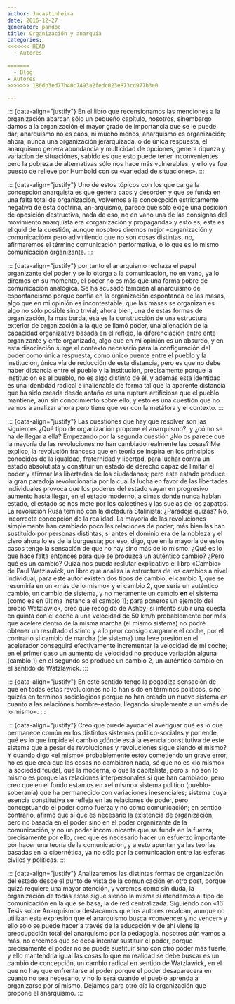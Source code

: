 ```yaml
---
author: Jmcastinheira
date: 2016-12-27
generator: pandoc
title: Organización y anarquía
categories:
<<<<<<< HEAD
  - Autores

=======
  - Blog
- Autores
>>>>>>> 186db3ed77b40c7493a2fedc023e873cd977b3e0

---
```




::: {data-align="justify"}
En el libro que recensionamos las menciones a la organización abarcan
sólo un pequeño capítulo, nosotros, sinembargo damos a la organización
el mayor grado de importancia que se le puede dar; anarquismo no es
caos, ni mucho menos; anarquismo es organización; ahora, nunca una
organización jerarquizada, o de única respuesta, el anarquismo genera
abundancia y multicidad de opciones, genera riqueza y variacíon de
situaciónes, sabido es que esto puede tener inconvenientes pero la
pobreza de alternativas sólo nos hace más vulnerables, y ello ya fue
puesto de relieve por Humbold con su «variedad de situaciones».
:::

::: {data-align="justify"}
Uno de estos tópicos con los que carga la concepción anarquista es que
genera caos y desorden y que se funda en una falta total de
organización, volvemos a la concecpción estrictamente negativa de esta
doctrina, an-arquismo, parece que sólo exige una posición de oposición
destructiva, nada de eso, no en vano una de las consignas del movimiento
anarquista era «organización y propaganda» y esto es, este es el quid de
la cuestión, aunque nosotros diremos mejor «organización y comunicación»
pero adivirtiendo que no son cosas distintas, no, afirmaremos el término
comunicación performativa, o lo que es lo mismo comunicación
organizante.
:::

::: {data-align="justify"}
por tanto el anarquismo rechaza el papel organizante del poder y se lo
otorga a la comunicación, no en vano, ya lo diremos en su momento, el
poder no es más que una forma pobre de comunicación analógica. Se ha
acusado también al anarquismo de espontaneísmo porque confía en la
organización espontanea de las masas, algo que en mi opinión es
incontestable, que las masas se organizan es algo no sólo posible sino
trivial; ahora bien, una de estas formas de organización, la más burda,
esa es la construcción de una estructura exterior de organización a la
que se llamó poder, una alienación de la capacidad organizativa basada
en el reflejo, la diferenciación entre ente organizante y ente
organizado, algo que en mi opinión es un absurdo, y en esta disociación
surge el contexto necesario para la configuración del poder como única
respuesta, como único puente entre el pueblo y la institución, única vía
de reducción de esta distancia, pero es que no debe haber distancia
entre el pueblo y la institución, precisamente porque la institución es
el pueblo, no es algo distinto de él, y además esta identidad es una
identidad radical e inalienable de forma tal que la aparente distancia
que ha sido creada desde antaño es una ruptura artificiosa que el pueblo
mantiene, aún sin conocimiento sobre ello, y esto es una cuestión que no
vamos a analizar ahora pero tiene que ver con la metáfora y el contexto.
:::

::: {data-align="justify"}
Las cuestiónes que hay que resolver son las siguientes ¿Qué tipo de
organización propone el anarquismo?, y ¿cómo se ha de llegar a ella?
Empezando por la segunda cuestión ¿No os parece que la mayoría de las
revoluciones no han cambiado realmente las cosas? Me explico, la
revolución francesa que en teoría se inspira en los principios conocidos
de la igualdad, fraternidad y libertad, para luchar contra un estado
absolutista y constituir un estado de derecho capaz de limitar el poder
y afirmar las libertades de los ciudadanos; pero este estado produce la
gran paradoja revolucionaria por la cual la lucha en favor de las
libertades individuales provoca que los poderes del estado vayan en
progresivo aumento hasta llegar, en el estado moderno, a cimas donde
nunca habían estado, el estado se nos mete por los calcetines y las
suelas de los zapatos. La revolución Rusa terninó con la dictadura
Stalinista; ¿Paradoja quizás? No, incorrecta concepción de la realidad.
La mayoría de las revoluciones simplemente han cambiado poco las
relaciones de poder; más bien las han sustituído por personas distintas,
si antes el dominio era de la nobleza y el clero ahora lo es de la
burguesía; por eso, digo, que en la mayoría de estos casos tengo la
sensación de que no hay sino más de lo mismo. ¿Qué es lo que hace falta
entonces para que se produzca un auténtico cambio? ¿Pero qué es un
cambio? Quizá nos pueda reslutar explicativo el libro «Cambio» de Paul
Watzlawick, un libro que analiza la estructura de los cambios a nivel
individual; para este autor existen dos tipos de cambio, el cambio 1,
que se resumiría en un «más de lo mismo» y el cambio 2, que sería un
auténtico cambio, un cambio **de** sistema, y no meramente un cambio
**en** el sistema (como es en última instancia el cambio 1); para
poneros un ejemplo del propio Watzlawick, creo que recogido de Ashby; si
intento subir una cuesta en quinta con el coche a una velocidad de 50
km/h probablemente por más que acelere dentro de la misma marcha (el
mismo sistema) no podré obtener un resultado distinto y a lo peor
consigo cargarme el coche, por el contrario si cambio de marcha (de
sistema) una leve presión en el acelerador conseguirá efectivamente
incrementar la velocidad de mi coche; en el primer caso un aumento de
velocidad no produce variación alguna (cambio 1) en el segundo se
produce un cambio 2, un auténtico cambio en el sentido de Watzlawick.
:::

::: {data-align="justify"}
En este sentido tengo la pegadiza sensación de que en todas estas
revoluciones no lo han sido en términos políticos, sino quizás en
términos sociológicos porque no han creado un nuevo sistema en cuanto a
las relaciónes hombre-estado, llegando simplemente a un «más de lo
mismo».
:::

::: {data-align="justify"}
Creo que puede ayudar el averiguar qué es lo que permanece común en los
distintos sistemas politico-sociales y por ende, qué es lo que impide el
cambio ¿dónde está la esencia constitutiva de este sistema que a pesar
de revoluciones y revoluciones sigue siendo el mismo? Y cuando digo «el
mismo» probablemente estoy cometiendo un grave error, no es que crea que
las cosas no cambiaron nada, sé que no es «lo mismo» la sociedad feudal,
que la moderna, o que la capitalista, pero si no son lo mismo es porque
las relaciones interpersonales sí que han cambiado, pero creo que en el
fondo estamos en «el mismo» sistema politico (pueblo-soberanía) que ha
permanecido con variaciones inesenciales; sistema cuya esencia
constitutiva se refleja en las relaciones de poder, pero conceptuando el
poder como fuerza y no como comunicación; en sentido contrario, afirmo
que sí que es necesario la existencia de organización, pero no basada en
el poder sino en el poder organizante de la comunicación, y no un poder
incomunicante que se funda en la fuerza; precisamente por ello, creo que
es necesario hacer un esfuerzo importante por hacer una teoría de la
comunicación, y a esto apuntan ya las teorías basadas en la cibernética,
ya no sólo por la comunicación entre las esferas civiles y políticas.
:::

::: {data-align="justify"}
Analizaremos las distintas formas de organización del estado desde el
punto de vista de la comunicación en otro post, porque quizá requiere
una mayor atención, y veremos como sin duda, la organización de todas
estas sigue siendo la misma si atendemos al tipo de comunicación en la
que se basa, la de red centralizada. Siguiendo con «16 Tesis sobre
Anarquismo» destacamos que los autores recalcan, aunque no utilizan esta
expresión que el anarquismo busca «convencer y no vencer» y ello sólo se
puede hacer a través de la educación y de ahí viene la preocupación
total del anarquismo por la pedagogía, nosotros aún vamos a más, no
creemos que se deba intentar sustituir el poder, porque precisamente el
poder no se puede sustituir sino con otro poder más fuerte, y ello
mantendría igual las cosas lo que en realidad se debe buscar es un
cambio de concepción, un cambio radical en sentido de Watzlawick, en el
que no hay que enfrentarse al poder porque el poder desaparecerá en
cuanto no sea necesario, y no lo será cuando el pueblo aprenda a
organizarse por sí mismo. Dejamos para otro día la organización que
propone el anarquismo.
:::
